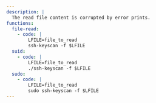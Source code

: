 ```yaml
---
description: |
  The read file content is corrupted by error prints.
functions:
  file-read:
    - code: |
        LFILE=file_to_read
        ssh-keyscan -f $LFILE
  suid:
    - code: |
        LFILE=file_to_read
        ./ssh-keyscan -f $LFILE
  sudo:
    - code: |
        LFILE=file_to_read
        sudo ssh-keyscan -f $LFILE
---
```

